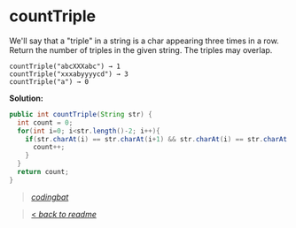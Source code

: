 # countTriple

We'll say that a "triple" in a string is a char appearing three times in a row. Return the number of triples in the given string. The triples may overlap.

```
countTriple("abcXXXabc") → 1
countTriple("xxxabyyyycd") → 3
countTriple("a") → 0
```

**Solution:**

```java
public int countTriple(String str) {
  int count = 0;
  for(int i=0; i<str.length()-2; i++){
    if(str.charAt(i) == str.charAt(i+1) && str.charAt(i) == str.charAt(i+2)){
      count++;
    }
  }
  return count;
}
```

> _[codingbat](https://codingbat.com/prob/p195714)_

> [< _back to readme_](FINDREPLACEREADME)